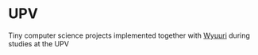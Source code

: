 # UPV

Tiny computer science projects implemented together with [Wyuuri](https://github.com/Wyuuri) during studies at the UPV

